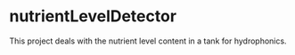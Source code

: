 # nutrientLevelDetector
This project deals with the nutrient level content in a tank for hydrophonics.
